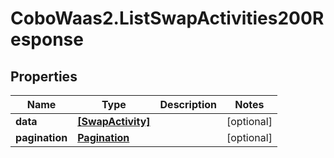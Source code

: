 # CoboWaas2.ListSwapActivities200Response

## Properties

Name | Type | Description | Notes
------------ | ------------- | ------------- | -------------
**data** | [**[SwapActivity]**](SwapActivity.md) |  | [optional] 
**pagination** | [**Pagination**](Pagination.md) |  | [optional] 


